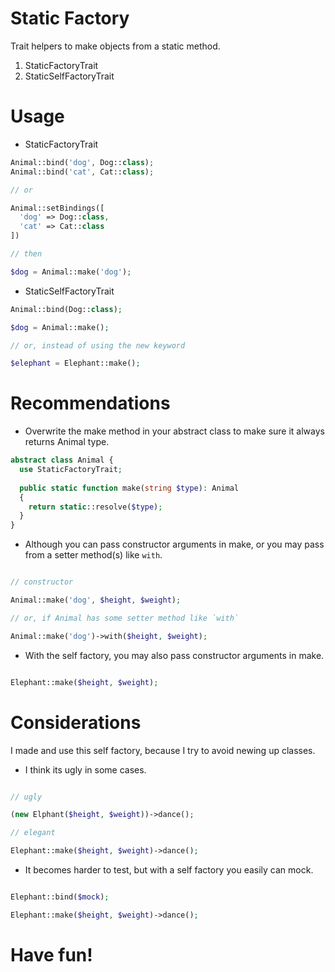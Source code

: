 # Static Factory
Trait helpers to make objects from a static method.

1. StaticFactoryTrait
2. StaticSelfFactoryTrait

# Usage

- StaticFactoryTrait
```php
Animal::bind('dog', Dog::class);
Animal::bind('cat', Cat::class);

// or

Animal::setBindings([
  'dog' => Dog::class,
  'cat' => Cat::class
])

// then

$dog = Animal::make('dog');

```

- StaticSelfFactoryTrait

```php
Animal::bind(Dog::class);

$dog = Animal::make();

// or, instead of using the new keyword

$elephant = Elephant::make();
```

# Recommendations

- Overwrite the make method in your abstract class to make sure it always returns Animal type.

```php
abstract class Animal {
  use StaticFactoryTrait;
  
  public static function make(string $type): Animal
  {
    return static::resolve($type);
  }
}

```

- Although you can pass constructor arguments in make, or you may pass from a setter method(s) like `with`.

```php

// constructor

Animal::make('dog', $height, $weight);

// or, if Animal has some setter method like `with`

Animal::make('dog')->with($height, $weight);
```

- With the self factory, you may also pass constructor arguments in make.

```php

Elephant::make($height, $weight);

```

# Considerations

I made and use this self factory, because I try to avoid newing up classes. 

- I think its ugly in some cases.

```php

// ugly

(new Elphant($height, $weight))->dance();

// elegant

Elephant::make($height, $weight)->dance();

```

- It becomes harder to test, but with a self factory you easily can mock. 

```php

Elephant::bind($mock);

Elephant::make($height, $weight)->dance();

```

# Have fun!

